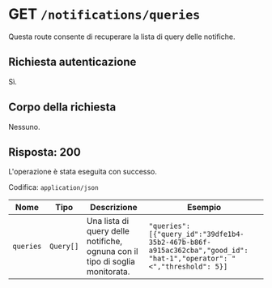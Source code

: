 # GET `/notifications/queries`

Questa route consente di recuperare la lista di query delle notifiche.

## Richiesta autenticazione

Sì.

## Corpo della richiesta

Nessuno.

## Risposta: 200

L'operazione è stata eseguita con successo.

Codifica: `application/json`

<!--raw-typst
#figure(
   table(
        columns: (1fr, 2fr, 2fr, 4fr),
        inset: 5pt,
        align: horizon,
        table.header(
            [#text(fill:white)[Nome]],
            [#text(fill:white)[Tipo]],
            [#text(fill:white)[Descrizione]],
            [#text(fill:white)[Esempio]],
        ),
        [`queries`], [`Query[]`], [ Una lista di query delle notifiche, ognuna con il tipo di soglia monitorata.], [`"queries": [{"query_id":"39dfe1b4-35b2-467b-b86f-a915ac362cba","good_id": "hat-1","operator": "<","threshold": 5}]`],
   ),
   caption: [Risposta di GET `/notifications/queries`],
)
-->

<!--typst-begin-exclude-->
| Nome | Tipo | Descrizione | Esempio |
| ------- | ----------------- | ------------------------------------------------------------------------------------------- | ------------------------------------------------------------------------------------------------------------------------------------------------------------------- |
| `queries` | `Query[]` | Una lista di query delle notifiche, ognuna con il tipo di soglia monitorata. | `"queries": [{"query_id":"39dfe1b4-35b2-467b-b86f-a915ac362cba","good_id": "hat-1","operator": "<","threshold": 5}]` |
<!--typst-end-exclude-->

